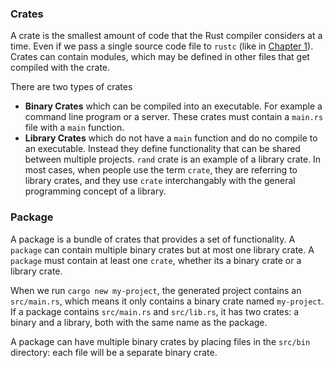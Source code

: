 ### Crates
A crate is the smallest amount of code that the Rust compiler considers at a time. Even if we pass a single source code file to `rustc` (like in [Chapter 1](../Chapter1%20-%20Introduction/projects/hello_world/)). Crates can contain modules, which may be defined in other files that get compiled with the crate.

There are two types of crates
- **Binary Crates** which can be compiled into an executable. For example a command line program or a server. These crates must contain a `main.rs` file with a `main` function.
- **Library Crates** which do not have a `main` function and do no compile to an executable. Instead they define functionality that can be shared between multiple projects. `rand` crate is an example of a library crate. In most cases, when people use the term `crate`, they are referring to library crates, and they use `crate` interchangably with the general programming concept of a library.

### Package
A package is a bundle of crates that provides a set of functionality. A `package` can contain multiple binary crates but at most one library crate. A `package` must contain at least one `crate`, whether its a binary crate or a library crate.

When we run `cargo new my-project`, the generated project contains an `src/main.rs`, which means it only contains a binary crate named `my-project`.  If a package contains `src/main.rs` and `src/lib.rs`, it has two crates: a binary and a library, both with the same name as the package. 

A package can have multiple binary crates by placing files in the `src/bin` directory: each file will be a separate binary crate.

